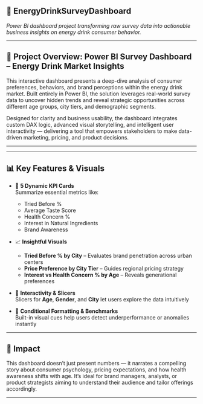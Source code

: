 ## 🥤 **EnergyDrinkSurveyDashboard**  
*Power BI dashboard project transforming raw survey data into actionable business insights on energy drink consumer behavior.*

---

## 📘 **Project Overview: Power BI Survey Dashboard – Energy Drink Market Insights**

This interactive dashboard presents a deep-dive analysis of consumer preferences, behaviors, and brand perceptions within the energy drink market. Built entirely in Power BI, the solution leverages real-world survey data to uncover hidden trends and reveal strategic opportunities across different age groups, city tiers, and demographic segments.

Designed for clarity and business usability, the dashboard integrates custom DAX logic, advanced visual storytelling, and intelligent user interactivity — delivering a tool that empowers stakeholders to make data-driven marketing, pricing, and product decisions.

---


---

## 📊 **Key Features & Visuals**
- 🧮 **5 Dynamic KPI Cards**  
   Summarize essential metrics like:  
   - Tried Before %  
   - Average Taste Score  
   - Health Concern %  
   - Interest in Natural Ingredients  
   - Brand Awareness  

- 📈 **Insightful Visuals**  
   - **Tried Before % by City** – Evaluates brand penetration across urban centers  
   - **Price Preference by City Tier** – Guides regional pricing strategy  
   - **Interest vs Health Concern % by Age** – Reveals generational preferences

- 🧭 **Interactivity & Slicers**  
   Slicers for **Age**, **Gender**, and **City** let users explore the data intuitively

- 🎯 **Conditional Formatting & Benchmarks**  
   Built-in visual cues help users detect underperformance or anomalies instantly

---

## 🚀 **Impact**
This dashboard doesn’t just present numbers — it narrates a compelling story about consumer psychology, pricing expectations, and how health awareness shifts with age. It’s ideal for brand managers, analysts, or product strategists aiming to understand their audience and tailor offerings accordingly.

---







